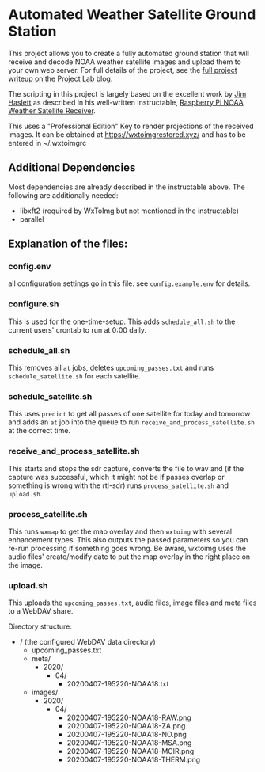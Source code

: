 # Automated Weather Satellite Ground Station

This project allows you to create a fully automated ground station that will receive and decode NOAA weather satellite images and upload them to your own web server.
For full details of the project, see the [full project writeup on the Project Lab blog](https://nootropicdesign.com/projectlab/2019/11/08/weather-satellite-ground-station/).

The scripting in this project is largely based on the excellent work by [Jim Haslett](https://www.youtube.com/user/JimHaslett) as described in his well-written Instructable, [Raspberry Pi NOAA Weather Satellite Receiver](https://www.instructables.com/id/Raspberry-Pi-NOAA-Weather-Satellite-Receiver/).

This uses a "Professional Edition" Key to render projections of the received images. It can be obtained at https://wxtoimgrestored.xyz/ and has to be entered in ~/.wxtoimgrc

## Additional Dependencies
Most dependencies are already described in the instructable above.
The following are additionally needed:
- libxft2 (required by WxToImg but not mentioned in the instructable)
- parallel

## Explanation of the files:
### config.env
all configuration settings go in this file. see `config.example.env` for details.

### configure.sh
This is used for the one-time-setup. This adds `schedule_all.sh` to the current users' crontab to run at 0:00 daily.

### schedule_all.sh
This removes all `at` jobs, deletes `upcoming_passes.txt` and runs `schedule_satellite.sh` for each satellite.

### schedule_satellite.sh
This uses `predict` to get all passes of one satellite for today and tomorrow and adds an `at` job into the queue to run `receive_and_process_satellite.sh` at the correct time.

### receive_and_process_satellite.sh
This starts and stops the sdr capture, converts the file to wav and (if the capture was successful, which it might not be if passes overlap or something is wrong with the rtl-sdr) runs `process_satellite.sh` and `upload.sh`.

### process_satellite.sh
This runs `wxmap` to get the map overlay and then `wxtoimg` with several enhancement types. This also outputs the passed parameters so you can re-run processing if something goes wrong. Be aware, wxtoimg uses the audio files' create/modify date to put the map overlay in the right place on the image.

### upload.sh
This uploads the `upcoming_passes.txt`, audio files, image files and meta files to a WebDAV share.

Directory structure:
- / (the configured WebDAV data directory)
    - upcoming_passes.txt
    - meta/
        - 2020/
            - 04/
                - 20200407-195220-NOAA18.txt
    - images/
        - 2020/
            - 04/
                - 20200407-195220-NOAA18-RAW.png
                - 20200407-195220-NOAA18-ZA.png
                - 20200407-195220-NOAA18-NO.png
                - 20200407-195220-NOAA18-MSA.png
                - 20200407-195220-NOAA18-MCIR.png
                - 20200407-195220-NOAA18-THERM.png
